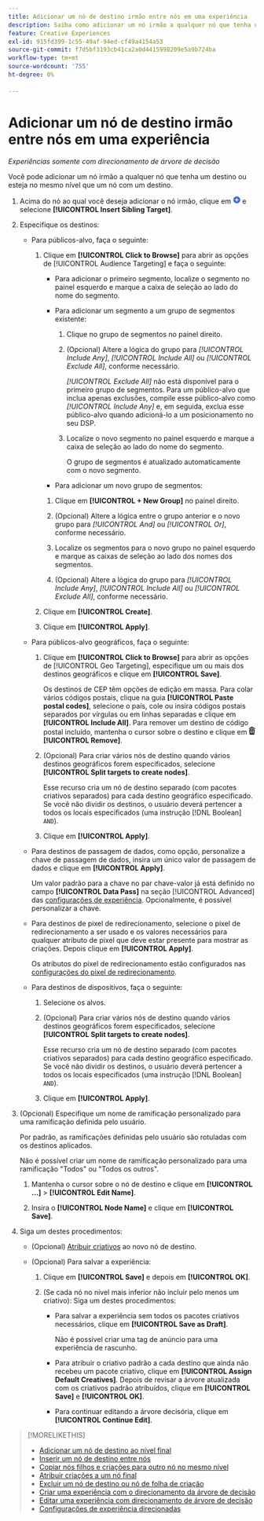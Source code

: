 ```yaml
---
title: Adicionar um nó de destino irmão entre nós em uma experiência
description: Saiba como adicionar um nó irmão a qualquer nó que tenha um destino ou esteja no mesmo nível que um nó com um destino.
feature: Creative Experiences
exl-id: 915fd399-1c55-49af-94ed-cf49a4154a53
source-git-commit: f7d5bf3193cb41ca2a0d4415998209e5a9b724ba
workflow-type: tm+mt
source-wordcount: '755'
ht-degree: 0%

---
```


# Adicionar um nó de destino irmão entre nós em uma experiência

*Experiências somente com direcionamento de árvore de decisão*

Você pode adicionar um nó irmão a qualquer nó que tenha um destino ou esteja no mesmo nível que um nó com um destino.

<!-- 1. Open the decision tree:

In a new experience

In an existing experience,
 -->

1. Acima do nó ao qual você deseja adicionar o nó irmão, clique em ![Adicionar](/help/creative/assets/add.png "Adicionar") e selecione **[!UICONTROL Insert Sibling Target]**.

1. Especifique os destinos:

   * Para públicos-alvo, faça o seguinte:

      1. Clique em **[!UICONTROL Click to Browse]** para abrir as opções de [!UICONTROL Audience Targeting] e faça o seguinte:

         * Para adicionar o primeiro segmento, localize o segmento no painel esquerdo e marque a caixa de seleção ao lado do nome do segmento.

         * Para adicionar um segmento a um grupo de segmentos existente:

            1. Clique no grupo de segmentos no painel direito.

            1. (Opcional) Altere a lógica do grupo para *[!UICONTROL Include Any]*, *[!UICONTROL Include All]* ou *[!UICONTROL Exclude All]*, conforme necessário.

               *[!UICONTROL Exclude All]* não está disponível para o primeiro grupo de segmentos. Para um público-alvo que inclua apenas exclusões, compile esse público-alvo como *[!UICONTROL Include Any]* e, em seguida, exclua esse público-alvo quando adicioná-lo a um posicionamento no seu DSP.

            1. Localize o novo segmento no painel esquerdo e marque a caixa de seleção ao lado do nome do segmento.

               O grupo de segmentos é atualizado automaticamente com o novo segmento.

         * Para adicionar um novo grupo de segmentos:

         1. Clique em **[!UICONTROL + New Group]** no painel direito.

         1. (Opcional) Altere a lógica entre o grupo anterior e o novo grupo para *[!UICONTROL And]* ou *[!UICONTROL Or]*, conforme necessário.

         1. Localize os segmentos para o novo grupo no painel esquerdo e marque as caixas de seleção ao lado dos nomes dos segmentos.

         1. (Opcional) Altere a lógica do grupo para *[!UICONTROL Include Any]*, *[!UICONTROL Include All]* ou *[!UICONTROL Exclude All]*, conforme necessário.

      1. Clique em **[!UICONTROL Create]**.

      1. Clique em **[!UICONTROL Apply]**.

   * Para públicos-alvo geográficos, faça o seguinte:

      1. Clique em **[!UICONTROL Click to Browse]** para abrir as opções de [!UICONTROL Geo Targeting], especifique um ou mais dos destinos geográficos e clique em **[!UICONTROL Save]**.

         Os destinos de CEP têm opções de edição em massa. Para colar vários códigos postais, clique na guia **[!UICONTROL Paste postal codes]**, selecione o país, cole ou insira códigos postais separados por vírgulas ou em linhas separadas e clique em **[!UICONTROL Include All]**. Para remover um destino de código postal incluído, mantenha o cursor sobre o destino e clique em ![Remover](/help/creative/assets/delete.png "Remover") **[!UICONTROL Remove]**.

      1. (Opcional) Para criar vários nós de destino quando vários destinos geográficos forem especificados, selecione **[!UICONTROL Split targets to create nodes]**.

         Esse recurso cria um nó de destino separado (com pacotes criativos separados) para cada destino geográfico especificado. Se você não dividir os destinos, o usuário deverá pertencer a todos os locais especificados (uma instrução [!DNL Boolean] `AND`).

      1. Clique em **[!UICONTROL Apply]**.

   * Para destinos de passagem de dados, como opção, personalize a chave de passagem de dados, insira um único valor de passagem de dados e clique em **[!UICONTROL Apply]**.

     Um valor padrão para a chave no par chave-valor já está definido no campo **[!UICONTROL Data Pass]** na seção [!UICONTROL Advanced] das [configurações de experiência](experience-settings-targeting.md). Opcionalmente, é possível personalizar a chave.

   * Para destinos de pixel de redirecionamento, selecione o pixel de redirecionamento a ser usado e os valores necessários para qualquer atributo de pixel que deve estar presente para mostrar as criações. Depois clique em **[!UICONTROL Apply]**.

     Os atributos do pixel de redirecionamento estão configurados nas [configurações do pixel de redirecionamento](/help/creative/pixels/retargeting-pixel-manage.md).

   * Para destinos de dispositivos, faça o seguinte:

      1. Selecione os alvos.

      1. (Opcional) Para criar vários nós de destino quando vários destinos geográficos forem especificados, selecione **[!UICONTROL Split targets to create nodes]**.

         Esse recurso cria um nó de destino separado (com pacotes criativos separados) para cada destino geográfico especificado. Se você não dividir os destinos, o usuário deverá pertencer a todos os locais especificados (uma instrução [!DNL Boolean] `AND`).

      1. Clique em **[!UICONTROL Apply]**.

1. (Opcional) Especifique um nome de ramificação personalizado para uma ramificação definida pelo usuário.

   Por padrão, as ramificações definidas pelo usuário são rotuladas com os destinos aplicados.

   Não é possível criar um nome de ramificação personalizado para uma ramificação &quot;Todos&quot; ou &quot;Todos os outros&quot;.

   1. Mantenha o cursor sobre o nó de destino e clique em **[!UICONTROL ...]** > **[!UICONTROL Edit Name]**.

   1. Insira o **[!UICONTROL Node Name]** e clique em **[!UICONTROL Save]**.

1. Siga um destes procedimentos:

   * (Opcional) [Atribuir criativos](experience-assign-creative-bundles.md) ao novo nó de destino.

   * (Opcional) Para salvar a experiência:

      1. Clique em **[!UICONTROL Save]** e depois em **[!UICONTROL OK]**.

      1. (Se cada nó no nível mais inferior não incluir pelo menos um criativo): Siga um destes procedimentos:

         * Para salvar a experiência sem todos os pacotes criativos necessários, clique em **[!UICONTROL Save as Draft]**.

           Não é possível criar uma tag de anúncio para uma experiência de rascunho.

         * Para atribuir o criativo padrão a cada destino que ainda não recebeu um pacote criativo, clique em **[!UICONTROL Assign Default Creatives]**. Depois de revisar a árvore atualizada com os criativos padrão atribuídos, clique em **[!UICONTROL Save]** e **[!UICONTROL OK]**.

         * Para continuar editando a árvore decisória, clique em **[!UICONTROL Continue Edit]**.

>[!MORELIKETHIS]
>
>* [Adicionar um nó de destino ao nível final](experience-target-node-add-final.md)
>* [Inserir um nó de destino entre nós](experience-target-node-add-inner.md)
>* [Copiar nós filhos e criações para outro nó no mesmo nível](experience-target-node-copy.md)
>* [Atribuir criações a um nó final](experience-assign-creative-bundles.md)
>* [Excluir um nó de destino ou nó de folha de criação](/help/creative/experiences/experience-target-node-delete.md)
>* [Criar uma experiência com o direcionamento da árvore de decisão](experience-create-targeting.md)
>* [Editar uma experiência com direcionamento de árvore de decisão](experience-edit-targeting.md)
>* [Configurações de experiência direcionadas](experience-settings-targeting.md)
